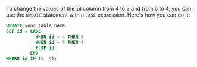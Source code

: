   
To change the values of the `id` column from 4 to 3 and from 5 to 4, you can use the `UPDATE` statement with a `CASE` expression. Here's how you can do it:

```sql
UPDATE your_table_name
SET id = CASE 
           WHEN id = 4 THEN 3
           WHEN id = 5 THEN 4
           ELSE id
         END
WHERE id IN (4, 5);

```

